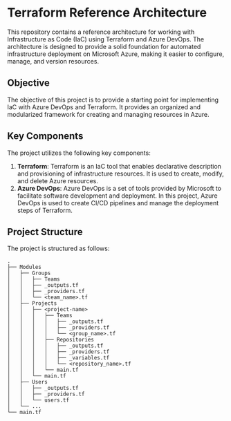 # Terraform Reference Architecture

This repository contains a reference architecture for working with Infrastructure as Code (IaC) using Terraform and Azure DevOps. The architecture is designed to provide a solid foundation for automated infrastructure deployment on Microsoft Azure, making it easier to configure, manage, and version resources.

## Objective

The objective of this project is to provide a starting point for implementing IaC with Azure DevOps and Terraform. It provides an organized and modularized framework for creating and managing resources in Azure.

## Key Components

The project utilizes the following key components:

1. **Terraform**: Terraform is an IaC tool that enables declarative description and provisioning of infrastructure resources. It is used to create, modify, and delete Azure resources.
2. **Azure DevOps**: Azure DevOps is a set of tools provided by Microsoft to facilitate software development and deployment. In this project, Azure DevOps is used to create CI/CD pipelines and manage the deployment steps of Terraform.

## Project Structure

The project is structured as follows:

```
.
├── Modules
│   ├── Groups
│   │   ├── Teams
│   │   ├── _outputs.tf
│   │   ├── _providers.tf
│   │   └── <team_name>.tf
│   ├── Projects
│   │   ├── <project-name>
│   │   │   ├── Teams
│   │   │   │   ├── _outputs.tf
│   │   │   │   ├── _providers.tf
│   │   │   │   └── <group_name>.tf
│   │   │   ├── Repositories
│   │   │   │   ├── _outputs.tf
│   │   │   │   ├── _providers.tf
│   │   │   │   ├── _variables.tf
│   │   │   │   └── <repository_name>.tf
│   │   │   └── main.tf
│   │   └── main.tf
│   ├── Users
│   │   ├── _outputs.tf
│   │   ├── _providers.tf
│   │   └── users.tf
│   └── ...
└── main.tf
```